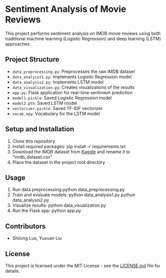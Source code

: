 # Sentiment Analysis of Movie Reviews

This project performs sentiment analysis on IMDB movie reviews using both traditional machine learning (Logistic Regression) and deep learning (LSTM) approaches.

## Project Structure

- `data_preprocessing.py`: Preprocesses the raw IMDB dataset
- `data_analysis1.py`: Implements Logistic Regression model
- `data_analysis2.py`: Implements LSTM model
- `data_visualization.py`: Creates visualizations of the results
- `app.py`: Flask application for real-time sentiment prediction
- `model1.pickle`: Saved Logistic Regression model
- `model2.pth`: Saved LSTM model
- `vectorizer.pickle`: Saved TF-IDF vectorizer
- `vocab.npy`: Vocabulary for the LSTM model

## Setup and Installation

1. Clone this repository
2. Install required packages: pip install -r requirements.txt
3. Download the IMDB dataset from [Kaggle](https://www.kaggle.com/datasets/lakshmi25npathi/imdb-dataset-of-50k-movie-reviews) and rename it to "imdb_dataset.csv"
4. Place the dataset in the project root directory

## Usage

1. Run data preprocessing:python data_preprocessing.py
2. Train and evaluate models:
python data_analysis1.py
python data_analysis2.py
3. Visualize results:
python data_visualization.py
4. Run the Flask app:
python app.py


## Contributors

- Shilong Luo, Yuxuan Liu

## License

This project is licensed under the MIT License - see the [LICENSE.md](LICENSE.md) file for details.